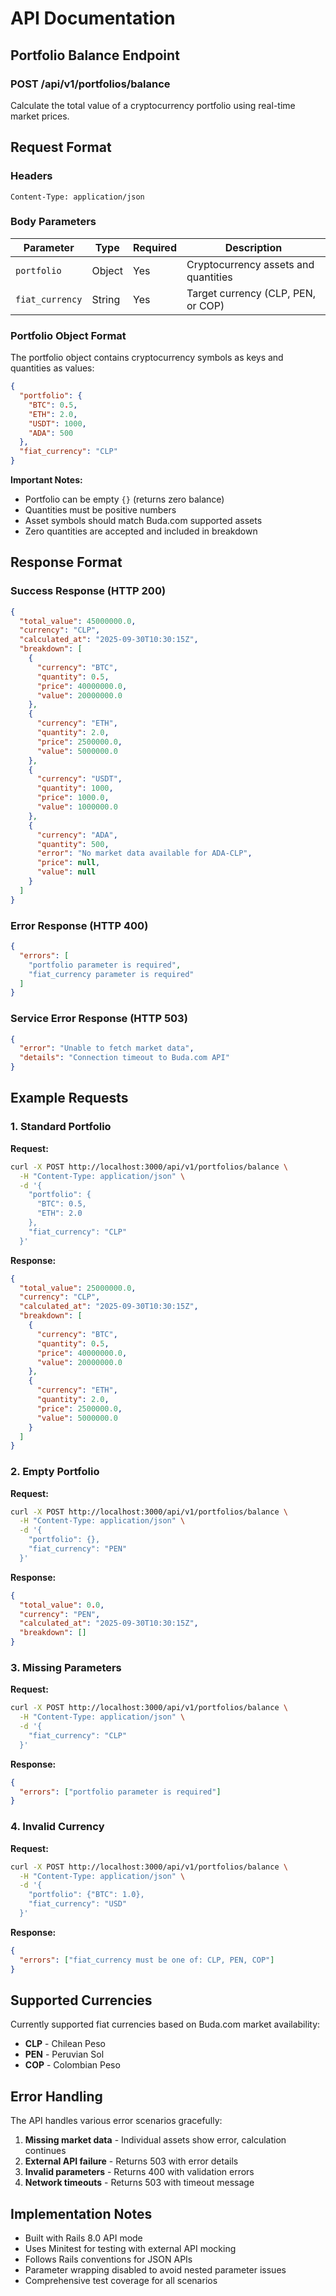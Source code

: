 # API Documentation

## Portfolio Balance Endpoint

### POST /api/v1/portfolios/balance

Calculate the total value of a cryptocurrency portfolio using real-time market prices.

## Request Format

### Headers

```
Content-Type: application/json
```

### Body Parameters

| Parameter       | Type   | Required | Description                          |
| --------------- | ------ | -------- | ------------------------------------ |
| `portfolio`     | Object | Yes      | Cryptocurrency assets and quantities |
| `fiat_currency` | String | Yes      | Target currency (CLP, PEN, or COP)   |

### Portfolio Object Format

The portfolio object contains cryptocurrency symbols as keys and quantities as values:

```json
{
  "portfolio": {
    "BTC": 0.5,
    "ETH": 2.0,
    "USDT": 1000,
    "ADA": 500
  },
  "fiat_currency": "CLP"
}
```

**Important Notes:**

- Portfolio can be empty `{}` (returns zero balance)
- Quantities must be positive numbers
- Asset symbols should match Buda.com supported assets
- Zero quantities are accepted and included in breakdown

## Response Format

### Success Response (HTTP 200)

```json
{
  "total_value": 45000000.0,
  "currency": "CLP",
  "calculated_at": "2025-09-30T10:30:15Z",
  "breakdown": [
    {
      "currency": "BTC",
      "quantity": 0.5,
      "price": 40000000.0,
      "value": 20000000.0
    },
    {
      "currency": "ETH",
      "quantity": 2.0,
      "price": 2500000.0,
      "value": 5000000.0
    },
    {
      "currency": "USDT",
      "quantity": 1000,
      "price": 1000.0,
      "value": 1000000.0
    },
    {
      "currency": "ADA",
      "quantity": 500,
      "error": "No market data available for ADA-CLP",
      "price": null,
      "value": null
    }
  ]
}
```

### Error Response (HTTP 400)

```json
{
  "errors": [
    "portfolio parameter is required",
    "fiat_currency parameter is required"
  ]
}
```

### Service Error Response (HTTP 503)

```json
{
  "error": "Unable to fetch market data",
  "details": "Connection timeout to Buda.com API"
}
```

## Example Requests

### 1. Standard Portfolio

**Request:**

```bash
curl -X POST http://localhost:3000/api/v1/portfolios/balance \
  -H "Content-Type: application/json" \
  -d '{
    "portfolio": {
      "BTC": 0.5,
      "ETH": 2.0
    },
    "fiat_currency": "CLP"
  }'
```

**Response:**

```json
{
  "total_value": 25000000.0,
  "currency": "CLP",
  "calculated_at": "2025-09-30T10:30:15Z",
  "breakdown": [
    {
      "currency": "BTC",
      "quantity": 0.5,
      "price": 40000000.0,
      "value": 20000000.0
    },
    {
      "currency": "ETH",
      "quantity": 2.0,
      "price": 2500000.0,
      "value": 5000000.0
    }
  ]
}
```

### 2. Empty Portfolio

**Request:**

```bash
curl -X POST http://localhost:3000/api/v1/portfolios/balance \
  -H "Content-Type: application/json" \
  -d '{
    "portfolio": {},
    "fiat_currency": "PEN"
  }'
```

**Response:**

```json
{
  "total_value": 0.0,
  "currency": "PEN",
  "calculated_at": "2025-09-30T10:30:15Z",
  "breakdown": []
}
```

### 3. Missing Parameters

**Request:**

```bash
curl -X POST http://localhost:3000/api/v1/portfolios/balance \
  -H "Content-Type: application/json" \
  -d '{
    "fiat_currency": "CLP"
  }'
```

**Response:**

```json
{
  "errors": ["portfolio parameter is required"]
}
```

### 4. Invalid Currency

**Request:**

```bash
curl -X POST http://localhost:3000/api/v1/portfolios/balance \
  -H "Content-Type: application/json" \
  -d '{
    "portfolio": {"BTC": 1.0},
    "fiat_currency": "USD"
  }'
```

**Response:**

```json
{
  "errors": ["fiat_currency must be one of: CLP, PEN, COP"]
}
```

## Supported Currencies

Currently supported fiat currencies based on Buda.com market availability:

- **CLP** - Chilean Peso
- **PEN** - Peruvian Sol
- **COP** - Colombian Peso

## Error Handling

The API handles various error scenarios gracefully:

1. **Missing market data** - Individual assets show error, calculation continues
2. **External API failure** - Returns 503 with error details
3. **Invalid parameters** - Returns 400 with validation errors
4. **Network timeouts** - Returns 503 with timeout message

## Implementation Notes

- Built with Rails 8.0 API mode
- Uses Minitest for testing with external API mocking
- Follows Rails conventions for JSON APIs
- Parameter wrapping disabled to avoid nested parameter issues
- Comprehensive test coverage for all scenarios
